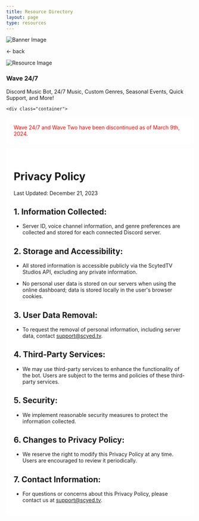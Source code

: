 ```yaml
---
title: Resource Directory
layout: page
type: resources
---
```

<style>
    hr.has-background-black {
        display: none;
    }

    h1.title {
        display: none;
    }
</style>
<link rel="stylesheet" href="https://api.scyted.tv/wave-development/dashboard/scytedtv-resources-mobile.css">
<body>

<div class="banner">
    <img src="https://cdn.scyted.tv/website-assets/resource-portal/banner.jpg" alt="Banner Image" class="banner-image">
  </div>

<div class="resource-container">
  
  <div class="resource-wrapper">
  
  <div class="resource-back" onclick="backButton()"><p>← back</p></div>

  <div class="resource-info-box">
    <img src="https://cdn.scyted.tv/discord-wave/wave.jpg" alt="Resource Image" class="resource-image">
    <h3>Wave 24/7</h3>
    Discord Music Bot, 24/7 Music, Custom Genres, Seasonal Events, Quick Support, and More!
  </div>
  
  </div>
  
<div class="resource-box">

  <div id="login-container" class="login-container">
  </div>

  <style>
    .user-info-box {
        flex: 1;
        padding: 20px;
        background-color: #fff;
        border-radius: 8px;
        margin-top: 10px;
        text-align: left;
    }
    </style>
    <div class="container">

  <div class="user-info-box" id="userInfoBox">
    <div id="error-message" style="color: red;">
      Wave 24/7 and Wave Two have been discontinued as of March 9th, 2024.
    </div>
  </div>

  <div class="user-info-box" id="userInfoBox">
  <h1>Privacy Policy</h1>
    <p>Last Updated: December 21, 2023</p>
                <h2>1. Information Collected:</h2>
                <ul><li>Server ID, voice channel information, and genre preferences are collected and stored for each connected Discord server.</li></ul>
                <h2>2. Storage and Accessibility:</h2>
                <ul><li>All stored information is accessible publicly via the ScytedTV Studios API, excluding any private information.</li></ul>
                <ul><li>No personal user data is stored on our servers when using the online dashboard; data is stored locally in the user's browser cookies.</li></ul>
                <h2>3. User Data Removal:</h2>
                <ul><li>To request the removal of personal information, including server data, contact <a href="mailto:support@scyted.tv">support@scyed.tv</a>.</li></ul>
                <h2>4. Third-Party Services:</h2>
                <ul><li>We may use third-party services to enhance the functionality of the bot. Users are subject to the terms and policies of these third-party services.</li></ul>
                <h2>5. Security:</h2>
                <ul><li>We implement reasonable security measures to protect the information collected.</li></ul>
                <h2>6. Changes to Privacy Policy:</h2>
                <ul><li>We reserve the right to modify this Privacy Policy at any time. Users are encouraged to review it periodically.</li></ul>
                <h2>7. Contact Information:</h2>
                <ul><li>For questions or concerns about this Privacy Policy, please contact us at <a href="mailto:support@scyted.tv">support@scyed.tv</a>.</li></ul>
  </div>
  </div>
  </div>
  </div>



<script src="https://api.scyted.tv/wave-development/dashboard/page-loading-script.js"></script>
<script src="index-script.js"></script>
<script src="insert-scripts.js"></script>
<script src="https://api.scyted.tv/wave-development/dashboard/mobile-redirect.js"></script>
<script async src="https://www.googletagmanager.com/gtag/js?id=G-LF3ZTHGQHE"></script>

</body>